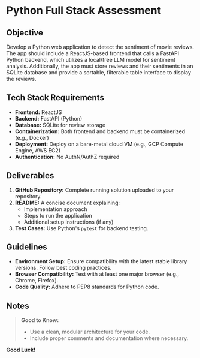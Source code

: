 # Python Full Stack Assessment

## Objective
Develop a Python web application to detect the sentiment of movie reviews. The app should include a ReactJS-based frontend that calls a FastAPI Python backend, which utilizes a local/free LLM model for sentiment analysis. Additionally, the app must store reviews and their sentiments in an SQLite database and provide a sortable, filterable table interface to display the reviews.

## Tech Stack Requirements
- **Frontend:** ReactJS
- **Backend:** FastAPI (Python)
- **Database:** SQLite for review storage
- **Containerization:** Both frontend and backend must be containerized (e.g., Docker)
- **Deployment:** Deploy on a bare-metal cloud VM (e.g., GCP Compute Engine, AWS EC2)
- **Authentication:** No AuthN/AuthZ required

## Deliverables
1. **GitHub Repository:** Complete running solution uploaded to your repository.
2. **README:** A concise document explaining:
   - Implementation approach
   - Steps to run the application
   - Additional setup instructions (if any)
3. **Test Cases:** Use Python's `pytest` for backend testing.

## Guidelines
- **Environment Setup:** Ensure compatibility with the latest stable library versions. Follow best coding practices.
- **Browser Compatibility:** Test with at least one major browser (e.g., Chrome, Firefox).
- **Code Quality:** Adhere to PEP8 standards for Python code.

## Notes
> **Good to Know:**
> - Use a clean, modular architecture for your code.
> - Include proper comments and documentation where necessary.

**Good Luck!**
